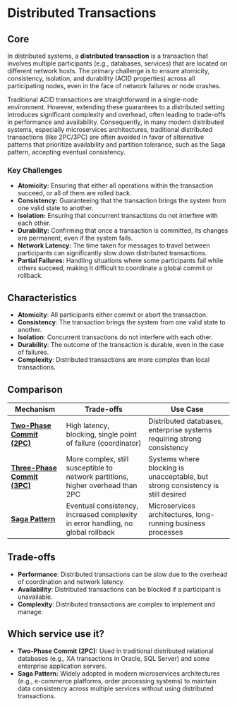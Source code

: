 # Distributed Transactions

## Core

In distributed systems, a **distributed transaction** is a transaction that involves multiple participants (e.g., databases, services) that are located on different network hosts. The primary challenge is to ensure atomicity, consistency, isolation, and durability (ACID properties) across all participating nodes, even in the face of network failures or node crashes.

Traditional ACID transactions are straightforward in a single-node environment. However, extending these guarantees to a distributed setting introduces significant complexity and overhead, often leading to trade-offs in performance and availability. Consequently, in many modern distributed systems, especially microservices architectures, traditional distributed transactions (like 2PC/3PC) are often avoided in favor of alternative patterns that prioritize availability and partition tolerance, such as the Saga pattern, accepting eventual consistency.

### Key Challenges

-   **Atomicity:** Ensuring that either all operations within the transaction succeed, or all of them are rolled back.
-   **Consistency:** Guaranteeing that the transaction brings the system from one valid state to another.
-   **Isolation:** Ensuring that concurrent transactions do not interfere with each other.
-   **Durability:** Confirming that once a transaction is committed, its changes are permanent, even if the system fails.
-   **Network Latency:** The time taken for messages to travel between participants can significantly slow down distributed transactions.
-   **Partial Failures:** Handling situations where some participants fail while others succeed, making it difficult to coordinate a global commit or rollback.

## Characteristics

- **Atomicity**: All participants either commit or abort the transaction.
- **Consistency**: The transaction brings the system from one valid state to another.
- **Isolation**: Concurrent transactions do not interfere with each other.
- **Durability**: The outcome of the transaction is durable, even in the case of failures.
- **Complexity**: Distributed transactions are more complex than local transactions.

## Comparison

| Mechanism | Trade-offs | Use Case |
|---|---|---|
| **[Two-Phase Commit (2PC)](./two-phase-commit)** | High latency, blocking, single point of failure (coordinator) | Distributed databases, enterprise systems requiring strong consistency |
| **[Three-Phase Commit (3PC)](./three-phase-commit)** | More complex, still susceptible to network partitions, higher overhead than 2PC | Systems where blocking is unacceptable, but strong consistency is still desired |
| **[Saga Pattern](./saga-pattern)** | Eventual consistency, increased complexity in error handling, no global rollback | Microservices architectures, long-running business processes |

## Trade-offs

- **Performance**: Distributed transactions can be slow due to the overhead of coordination and network latency.
- **Availability**: Distributed transactions can be blocked if a participant is unavailable.
- **Complexity**: Distributed transactions are complex to implement and manage.

## Which service use it?

-   **Two-Phase Commit (2PC):** Used in traditional distributed relational databases (e.g., XA transactions in Oracle, SQL Server) and some enterprise application servers.
-   **Saga Pattern:** Widely adopted in modern microservices architectures (e.g., e-commerce platforms, order processing systems) to maintain data consistency across multiple services without using distributed transactions.
